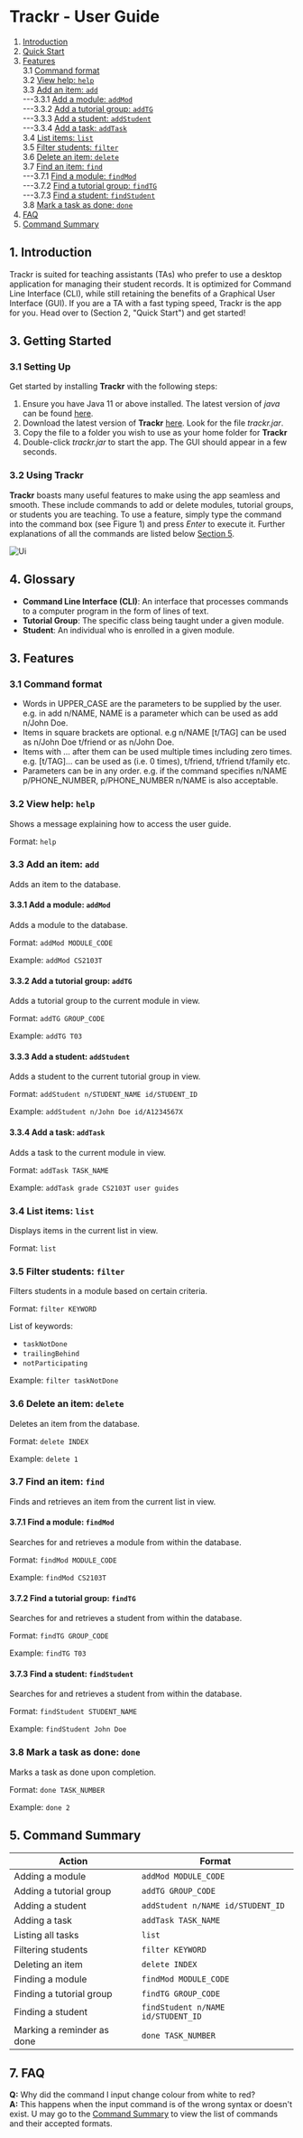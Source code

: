 # Trackr - User Guide

1. [Introduction](#1-introduction)
2. [Quick Start](#2-quick-start)
3. [Features](#3-features)<br>
   3.1 [Command format](#31-command-format)<br>
   3.2 [View help: `help`](#32-view-help-help)<br>
   3.3 [Add an item: `add`](#33-add-an-item-add)<br>
   ---3.3.1 [Add a module: `addMod`](#331-add-a-module-addmod)<br>
   ---3.3.2 [Add a tutorial group: `addTG`](#332-add-a-tutorial-group-addtg)<br>
   ---3.3.3 [Add a student: `addStudent`](#333-add-a-student-addstudent)<br>
   ---3.3.4 [Add a task: `addTask`](#334-add-a-task-addtask)<br>
   3.4 [List items: `list`](#34-list-items-list)<br>
   3.5 [Filter students: `filter`](#35-filter-students-filter)<br>
   3.6 [Delete an item: `delete`](#36-delete-an-item-delete)<br>
   3.7 [Find an item: `find`](#37-find-an-item-find)<br>
   ---3.7.1 [Find a module: `findMod`](#371-find-a-module-findmod)<br>
   ---3.7.2 [Find a tutorial group: `findTG`](#372-find-a-tutorial-group-findtg)<br>
   ---3.7.3 [Find a student: `findStudent`](#373-find-a-student-findstudent)<br>
   3.8 [Mark a task as done: `done`](#38-mark-a-task-as-done-done)<br>
4. [FAQ](#4-faq)
5. [Command Summary](#5-command-summary)

## 1. Introduction

Trackr is suited for teaching assistants (TAs) who prefer to use a desktop application for managing their student records. It is optimized for Command Line Interface (CLI), while still retaining the benefits of a Graphical User Interface (GUI). If you are a TA with a fast typing speed, Trackr is the app for you. Head over to (Section 2, "Quick Start") and get started!

## 3. Getting Started

### 3.1 Setting Up
Get started by installing __Trackr__ with the following steps:

1. Ensure you have Java 11 or above installed. The latest version of _java_ can be found [here](https://www.java.com/en/download/).
2. Download the latest version of __Trackr__ [here](https://github.com/AY2021S1-CS2103T-W12-2/tp/releases). Look for the file _trackr.jar_.
3. Copy the file to a folder you wish to use as your home folder for __Trackr__
4. Double-click _trackr.jar_ to start the app. The GUI should appear in a few seconds.


### 3.2 Using Trackr
__Trackr__ boasts many useful features to make using the app seamless and smooth. These include
commands to add or delete modules, tutorial groups, or students you are teaching. To use a feature, simply
type the command into the command box (see Figure 1) and press _Enter_ to execute it. Further explanations of 
all the commands are listed below [Section 5]().

![Ui](images/Ui.png)

## 4. Glossary
* __Command Line Interface (CLI)__: An interface that processes commands to a computer program in the form of lines of text.
* __Tutorial Group__: The specific class being taught under a given module.
* __Student__: An individual who is enrolled in a given module.


## 3. Features

### 3.1 Command format

-   Words in UPPER_CASE are the parameters to be supplied by the user.
    e.g. in add n/NAME, NAME is a parameter which can be used as add n/John Doe.
-   Items in square brackets are optional.
    e.g n/NAME [t/TAG] can be used as n/John Doe t/friend or as n/John Doe.
-   Items with …  after them can be used multiple times including zero times.
    e.g. [t/TAG]…  can be used as (i.e. 0 times), t/friend, t/friend t/family etc.
-   Parameters can be in any order.
    e.g. if the command specifies n/NAME p/PHONE_NUMBER, p/PHONE_NUMBER n/NAME is also acceptable.

### 3.2 View help: `help`

Shows a message explaining how to access the user guide.

Format: `help`

### 3.3 Add an item: `add`

Adds an item to the database.

#### 3.3.1 Add a module: `addMod`

Adds a module to the database.

Format: `addMod MODULE_CODE`

Example: `addMod CS2103T`

#### 3.3.2 Add a tutorial group: `addTG`

Adds a tutorial group to the current module in view.

Format: `addTG GROUP_CODE`

Example: `addTG T03`

#### 3.3.3 Add a student: `addStudent`

Adds a student to the current tutorial group in view.

Format: `addStudent n/STUDENT_NAME id/STUDENT_ID`

Example: `addStudent n/John Doe id/A1234567X`

#### 3.3.4 Add a task: `addTask`

Adds a task to the current module in view.

Format: `addTask TASK_NAME`

Example: `addTask grade CS2103T user guides`

### 3.4 List items: `list`

Displays items in the current list in view.

Format: `list`

### 3.5 Filter students: `filter`

Filters students in a module based on certain criteria.

Format: `filter KEYWORD`

List of keywords:

-   `taskNotDone`
-   `trailingBehind`
-   `notParticipating`

Example: `filter taskNotDone`

### 3.6 Delete an item: `delete`

Deletes an item from the database.

Format: `delete INDEX`

Example: `delete 1`

### 3.7 Find an item: `find`

Finds and retrieves an item from the current list in view.

#### 3.7.1 Find a module: `findMod`

Searches for and retrieves a module from within the database.

Format: `findMod MODULE_CODE`

Example: `findMod CS2103T`

#### 3.7.2 Find a tutorial group: `findTG`

Searches for and retrieves a student from within the database.

Format: `findTG GROUP_CODE`

Example: `findTG T03`

#### 3.7.3 Find a student: `findStudent`

Searches for and retrieves a student from within the database.

Format: `findStudent STUDENT_NAME`

Example: `findStudent John Doe`

### 3.8 Mark a task as done: `done`

Marks a task as done upon completion.

Format: `done TASK_NUMBER`

Example: `done 2`

## 5. Command Summary
Action | Format
------------ | -------------
Adding a module | `addMod MODULE_CODE`
Adding a tutorial group | `addTG GROUP_CODE`
Adding a student | `addStudent n/NAME id/STUDENT_ID`
Adding a task | `addTask TASK_NAME`
Listing all tasks | `list`
Filtering students | `filter KEYWORD`
Deleting an item | `delete INDEX`
Finding a module | `findMod MODULE_CODE`
Finding a tutorial group | `findTG GROUP_CODE`
Finding a student | `findStudent n/NAME id/STUDENT_ID`
Marking a reminder as done | `done TASK_NUMBER`

## 7. FAQ
__Q:__ Why did the command I input change colour from white to red? <br> 
__A:__ This happens when the input command is of the wrong syntax or doesn't exist. U may go to the [Command Summary]() to 
view the list of commands and their accepted formats.